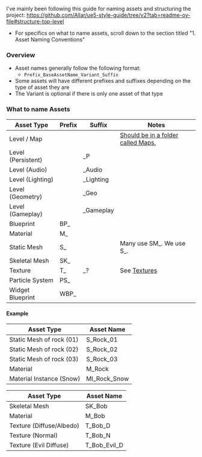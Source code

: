 I've mainly been following this guide for naming assets and structuring the project: <https://github.com/Allar/ue5-style-guide/tree/v2?tab=readme-ov-file#structure-top-level>

- For specifics on what to name assets, scroll down to the section titled "1. Asset Naming Conventions"

### Overview

- Asset names generally follow the following format:
	- `Prefix_BaseAssetName_Variant_Suffix`
- Some assets will have different prefixes and suffixes depending on the type of asset they are
- The Variant is optional if there is only one asset of that type

### What to name Assets

| Asset Type         | Prefix | Suffix    | Notes                                                                                                         |
| ------------------ | ------ | --------- | ------------------------------------------------------------------------------------------------------------- |
| Level / Map        |        |           | [Should be in a folder called Maps.](https://github.com/Allar/ue5-style-guide/tree/v2?tab=readme-ov-file#2.4) |
| Level (Persistent) |        | _P        |                                                                                                               |
| Level (Audio)      |        | _Audio    |                                                                                                               |
| Level (Lighting)   |        | _Lighting |                                                                                                               |
| Level (Geometry)   |        | _Geo      |                                                                                                               |
| Level (Gameplay)   |        | _Gameplay |                                                                                                               |
| Blueprint          | BP_    |           |                                                                                                               |
| Material           | M_     |           |                                                                                                               |
| Static Mesh        | S_     |           | Many use SM_. We use S_.                                                                                      |
| Skeletal Mesh      | SK_    |           |                                                                                                               |
| Texture            | T_     | _?        | See [Textures](https://github.com/Allar/ue5-style-guide/tree/v2?tab=readme-ov-file#anc-textures)              |
| Particle System    | PS_    |           |                                                                                                               |
| Widget Blueprint   | WBP_   |           |                                                                                                               |

#### Example

| Asset Type               | Asset Name   |
| ------------------------ | ------------ |
| Static Mesh of rock (01) | S_Rock_01    |
| Static Mesh of rock (02) | S_Rock_02    |
| Static Mesh of rock (03) | S_Rock_03    |
| Material                 | M_Rock       |
| Material Instance (Snow) | MI_Rock_Snow |

| Asset Type               | Asset Name   |
| ------------------------ | ------------ |
| Skeletal Mesh            | SK_Bob       |
| Material                 | M_Bob        |
| Texture (Diffuse/Albedo) | T_Bob_D      |
| Texture (Normal)         | T_Bob_N      |
| Texture (Evil Diffuse)   | T_Bob_Evil_D |
